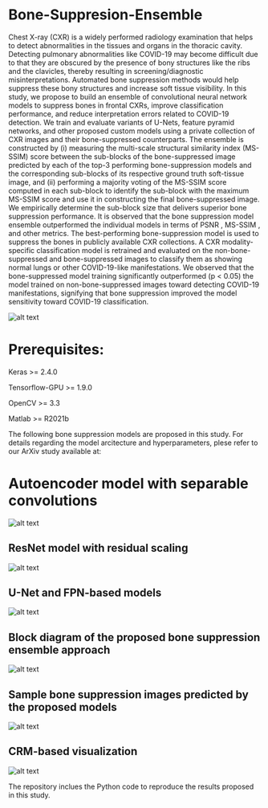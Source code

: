 # Bone-Suppresion-Ensemble
Chest X-ray (CXR) is a widely performed radiology examination that helps to detect abnormalities in the tissues and organs in the thoracic cavity. Detecting pulmonary abnormalities like COVID-19 may become difficult due to that they are obscured by the presence of bony structures like the ribs and the clavicles, thereby resulting in screening/diagnostic misinterpretations. Automated bone suppression methods would help suppress these bony structures and increase soft tissue visibility. In this study, we propose to build an ensemble of convolutional neural network models to suppress bones in frontal CXRs, improve classification performance, and reduce interpretation errors related to COVID-19 detection. We train and evaluate variants of U-Nets, feature pyramid networks, and other proposed custom models using a private collection of CXR images and their bone-suppressed counterparts. The ensemble is constructed by (i) measuring the multi-scale structural similarity index (MS-SSIM) score between the sub-blocks of the bone-suppressed image predicted by each of the top-3 performing bone-suppression models and the corresponding sub-blocks of its respective ground truth soft-tissue image, and (ii) performing a majority voting of the MS-SSIM score computed in each sub-block to identify the sub-block with the maximum MS-SSIM score and use it in constructing the final bone-suppressed image. We empirically determine the sub-block size that delivers superior bone suppression performance. It is observed that the bone suppression model ensemble outperformed the individual models in terms of PSNR , MS-SSIM , and other metrics. The best-performing bone-suppression model is used to suppress the bones in publicly available CXR collections. A CXR modality-specific classification model is retrained and evaluated on the non-bone-suppressed and bone-suppressed images to classify them as showing normal lungs or other COVID-19-like manifestations. We observed that the bone-suppressed model training significantly outperformed (p < 0.05) the model trained on non-bone-suppressed images toward detecting COVID-19 manifestations, signifying that bone suppression improved the model sensitivity toward COVID-19 classification. 

![alt text](Fig_1_graphical_abstract_tif.png)

# Prerequisites:
Keras >= 2.4.0

Tensorflow-GPU >= 1.9.0

OpenCV >= 3.3

Matlab >= R2021b

The following bone suppression models are proposed in this study. For details regarding the model arcitecture and hyperparameters, plese refer to our ArXiv study available at:

# Autoencoder model with separable convolutions

![alt text](Fig_2_AE_BS_tif.png)

## ResNet model with residual scaling
![alt text](Fig_3_ResNet_BS_tif.png)

## U-Net and FPN-based models
![alt text](Fig_4_UNET-FPN-BS_tif.png)


## Block diagram of the proposed bone suppression ensemble approach
![alt text](Fig_5_BS_ensemble_tif.png)

## Sample bone suppression images predicted by the proposed models
![alt text](Fig_6_BS_images_tif.png)

## CRM-based visualization
![alt text](Fig_10_CRM_visualization.png)


The repository inclues the Python code to reproduce the results proposed in this study. 


